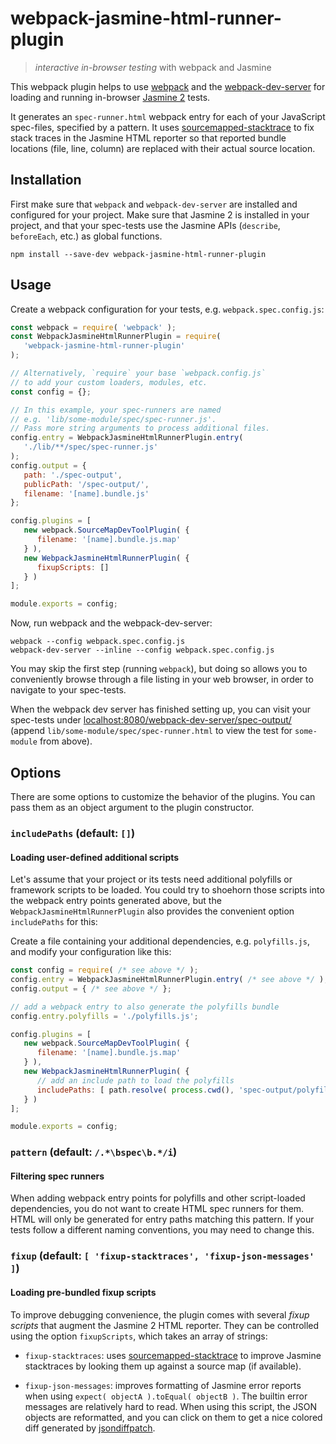 # webpack-jasmine-html-runner-plugin

> *interactive in-browser testing* with webpack and Jasmine

This webpack plugin helps to use  [webpack](http://webpack.github.io/) and the [webpack-dev-server](https://webpack.github.io/docs/webpack-dev-server.html) for loading and running in-browser [Jasmine 2](http://jasmine.github.io/2.4/introduction.html) tests.

It generates an `spec-runner.html` webpack entry for each of your JavaScript spec-files, specified by a pattern. It uses [sourcemapped-stacktrace](https://github.com/novocaine/sourcemapped-stacktrace) to fix stack traces in the Jasmine HTML reporter so that reported bundle locations (file, line, column) are replaced with their actual source location.


## Installation

First make sure that `webpack` and `webpack-dev-server` are installed and configured for your project.
Make sure that Jasmine 2 is installed in your project, and that your spec-tests use the Jasmine APIs (`describe`, `beforeEach`, etc.) as global functions.

```console
npm install --save-dev webpack-jasmine-html-runner-plugin
```


## Usage

Create a webpack configuration for your tests, e.g. `webpack.spec.config.js`:

```js
const webpack = require( 'webpack' );
const WebpackJasmineHtmlRunnerPlugin = require(
   'webpack-jasmine-html-runner-plugin'
);

// Alternatively, `require` your base `webpack.config.js`
// to add your custom loaders, modules, etc.
const config = {};

// In this example, your spec-runners are named
// e.g. 'lib/some-module/spec/spec-runner.js'.
// Pass more string arguments to process additional files.
config.entry = WebpackJasmineHtmlRunnerPlugin.entry(
   './lib/**/spec/spec-runner.js'
);
config.output = {
   path: './spec-output',
   publicPath: '/spec-output/',
   filename: '[name].bundle.js'
};

config.plugins = [
   new webpack.SourceMapDevToolPlugin( {
      filename: '[name].bundle.js.map'
   } ),
   new WebpackJasmineHtmlRunnerPlugin( {
      fixupScripts: []
   } )
];

module.exports = config;
```

Now, run webpack and the webpack-dev-server:

```console
webpack --config webpack.spec.config.js
webpack-dev-server --inline --config webpack.spec.config.js
```

You may skip the first step (running `webpack`), but doing so allows you to conveniently browse through a file listing in your web browser, in order to navigate to your spec-tests.

When the webpack dev server has finished setting up, you can visit your spec-tests under [localhost:8080/webpack-dev-server/spec-output/](http://localhost:8080/webpack-dev-server/spec-output/) (append `lib/some-module/spec/spec-runner.html` to view the test for `some-module` from above).


## Options

There are some options to customize the behavior of the plugins. You can pass them as an object argument to the plugin constructor.


### `includePaths` (default: `[]`)

#### Loading user-defined additional scripts

Let's assume that your project or its tests need additional polyfills or framework scripts to be loaded.
You could try to shoehorn those scripts into the webpack entry points generated above, but the `WebpackJasmineHtmlRunnerPlugin` also provides the convenient option `includePaths` for this:

Create a file containing your additional dependencies, e.g. `polyfills.js`, and modify your configuration like this:

```js
const config = require( /* see above */ );
config.entry = WebpackJasmineHtmlRunnerPlugin.entry( /* see above */ );
config.output = { /* see above */ };

// add a webpack entry to also generate the polyfills bundle
config.entry.polyfills = './polyfills.js';

config.plugins = [
   new webpack.SourceMapDevToolPlugin( {
      filename: '[name].bundle.js.map'
   } ),
   new WebpackJasmineHtmlRunnerPlugin( {
      // add an include path to load the polyfills
      includePaths: [ path.resolve( process.cwd(), 'spec-output/polyfills.bundle.js' ) ]
   } )
];

module.exports = config;
```


### `pattern` (default: `/.*\bspec\b.*/i`)

#### Filtering spec runners

When adding webpack entry points for polyfills and other script-loaded dependencies, you do not want to create HTML spec runners for them.
HTML will only be generated for entry paths matching this pattern.
If your tests follow a different naming conventions, you may need to change this.


### `fixup` (default: `[ 'fixup-stacktraces', 'fixup-json-messages' ]`)

#### Loading pre-bundled fixup scripts

To improve debugging convenience, the plugin comes with several *fixup scripts* that augment the Jasmine 2 HTML reporter.
They can be controlled using the option `fixupScripts`, which takes an array of strings:

* `fixup-stacktraces`: uses [sourcemapped-stacktrace](https://github.com/novocaine/sourcemapped-stacktrace) to improve Jasmine stacktraces by looking them up against a source map (if available).

* `fixup-json-messages`: improves formatting of Jasmine error reports when using `expect( objectA ).toEqual( objectB )`.
  The builtin error messages are relatively hard to read. When using this script, the JSON objects are reformatted, and you can click on them to get a nice colored diff generated by [jsondiffpatch](https://github.com/benjamine/jsondiffpatch).
